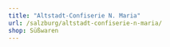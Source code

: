 ```yaml
---
title: "Altstadt-Confiserie N. Maria"
url: /salzburg/altstadt-confiserie-n-maria/
shop: Süßwaren
---
```


